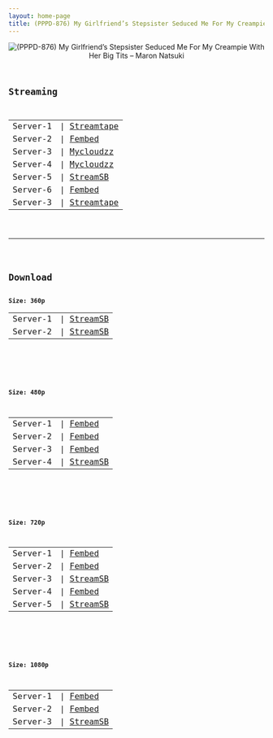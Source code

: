 ```yaml
---
layout: home-page
title: (PPPD-876) My Girlfriend’s Stepsister Seduced Me For My Creampie With Her Big Tits – Maron Natsuki
---
```

<center>
<img src="https://blogger.googleusercontent.com/img/a/AVvXsEj4sBvVxPcEUJ08-9I4T9XylvYF_k-k-u7n3i_ZoeOr-vW7L7bFr3919e2TXjbbUBqD1WwxRFAzdrLMBrzlmykfGDV58CwUruB9E4RdENb7qo8QKWsaw6W7Hya3jeI4cAyaZpG2rmfPhCJUN3lU4IyWEGSJ4C0F_BWq6ic40J9QH9sxkbbJv9VDn5IC=s16000" alt="(PPPD-876) My Girlfriend’s Stepsister Seduced Me For My Creampie With Her Big Tits – Maron Natsuki">
</center>
<pre><code>
<h2>Streaming</h2>
<table><tbody>
<tr>
<td>Server-1</td>
<td>| <a href="https://streamtape.com/v/mP3LMXALOpi2jg/PPPD-876.mp4" target="_blank">Streamtape</a></td>
</tr>
<tr>
<td>Server-2</td>
<td>| <a href="https://asianclub.tv/f/w5l08unmrkk70d3" target="_blank">Fembed</a></td>
</tr>
<tr>
<td>Server-3</td>
<td>| <a href="" target="_blank">Mycloudzz</a></td>
</tr>
<tr>
<td>Server-4</td>
<td>| <a href="" target="_blank">Mycloudzz</a></td>
</tr>
<tr>
<td>Server-5</td>
<td>| <a href="" target="_blank">StreamSB</a></td>
</tr>
<tr>
<td>Server-6</td>
<td>| <a href="" target="_blank">Fembed</a></td>
</tr>
<tr>
<td>Server-3</td>
<td>| <a href="" target="_blank">Streamtape</a></td>
</tr>
</tbody></table>

<hr />

<h2>Download</h2>
<b>Size: 360p</b>
<table><tbody>
<tr>
<td>Server-1</td>
<td>| <a target="_blank" href="">StreamSB</a></td>
</tr>
<tr>
<td>Server-2</td>
<td>| <a href="" target="_blank">StreamSB</a></td>
</tr>
</tbody></table>

<br />

<b>Size: 480p</b>
<table><tbody>
<tr>
<td>Server-1</td>
<td>| <a href="https://asianclub.tv/f/w5l08unmrkk70d3" target="_blank">Fembed</a></td>
</tr>
<tr>
<td>Server-2</td>
<td>| <a href="" target="_blank">Fembed</a></td>
</tr>
<tr>
<td>Server-3</td>
<td>| <a href="" target="_blank">Fembed</a></td>
</tr>
<tr>
<td>Server-4</td>
<td>| <a href="ggg" target="_blank">StreamSB</a></td>
</tr>
</tbody></table>

<br />

<b>Size: 720p</b>
<table><tbody>
<tr>
<td>Server-1</td>
<td>| <a href="https://asianclub.tv/f/w5l08unmrkk70d3" target="_blank">Fembed</a></td>
</tr>
<tr>
<td>Server-2</td>
<td>| <a href="" target="_blank">Fembed</a></td>
</tr>
<tr>
<td>Server-3</td>
<td>| <a href="" target="_blank">StreamSB</a><br /></td>
</tr>
<tr>
<td>Server-4</td>
<td>| <a href="" target="_blank">Fembed</a></td>
</tr>
<tr>
<td>Server-5</td>
<td>| <a href="" target="_blank">StreamSB</a></td>
</tr>
</tbody></table>

<br />

<b>Size: 1080p</b>
<table><tbody>
<tr>
<td>Server-1</td>
<td>| <a href="https://asianclub.tv/f/w5l08unmrkk70d3" target="_blank">Fembed</a></td>
</tr>
<tr>
<td>Server-2</td>
<td>| <a href="" target="_blank">Fembed</a></td>
</tr>
<tr>
<td>Server-3</td>
<td>| <a href="" target="_blank">StreamSB</a></td>
</tr>
</tbody></table>
</code></pre>
